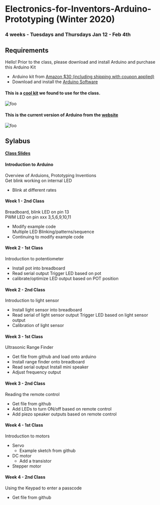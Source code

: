 # Electronics-for-Inventors-Arduino-Prototyping (Winter 2020)

### 4 weeks - Tuesdays and Thursdays Jan 12 - Feb 4th

## Requirements
Hello! Prior to the class, please download and install Arduino and purchase this Arduino Kit
- Arduino kit from [Amazon $30 (including shipping with coupon applied)](https://www.amazon.com/REXQualis-Development-Membrane-Receiver-Detailed/dp/B074WMHLQ4/ref=sr_1_12_sspa?dchild=1&keywords=arduino+uno+kit&qid=1607745892&sr=8-12-spons&psc=1&smid=AX8SR0V05IQ2E&spLa=ZW5jcnlwdGVkUXVhbGlmaWVyPUExSVVFV0VGSVFXQkpTJmVuY3J5cHRlZElkPUEwNDAzNjk1MjJSMlhOWDlWUzhCWCZlbmNyeXB0ZWRBZElkPUEwOTM0MzM5MVQ5RVpVR1pBMlNGTiZ3aWRnZXROYW1lPXNwX210ZiZhY3Rpb249Y2xpY2tSZWRpcmVjdCZkb05vdExvZ0NsaWNrPXRydWU=)
- Download and install the [Arduino Software](https://www.arduino.cc/en/Main/Software)

#### This is a [cool kit](https://www.amazon.com/REXQualis-Development-Membrane-Receiver-Detailed/dp/B074WMHLQ4/ref=sr_1_12_sspa?dchild=1&keywords=arduino+uno+kit&qid=1607745892&sr=8-12-spons&psc=1&smid=AX8SR0V05IQ2E&spLa=ZW5jcnlwdGVkUXVhbGlmaWVyPUExSVVFV0VGSVFXQkpTJmVuY3J5cHRlZElkPUEwNDAzNjk1MjJSMlhOWDlWUzhCWCZlbmNyeXB0ZWRBZElkPUEwOTM0MzM5MVQ5RVpVR1pBMlNGTiZ3aWRnZXROYW1lPXNwX210ZiZhY3Rpb249Y2xpY2tSZWRpcmVjdCZkb05vdExvZ0NsaWNrPXRydWU=) we found to use for the class.
![foo](https://github.com/nktnktnkt/Winter2020-Electronics-for-Inventors-Arduino-Prototyping/blob/main/pics/arduino_kit.JPG)
#### This is the current version of Arduino from the [website](https://www.arduino.cc/en/Main/Software)
![foo](https://github.com/nktnktnkt/Winter2020-Electronics-for-Inventors-Arduino-Prototyping/blob/main/pics/arduino_download2.JPG)


## Sylabus

#### [Class Slides](https://docs.google.com/presentation/d/1xI0J7Ww7i5pHp98tcDeUGzzlm55U6QPbEXQUL3sb3-s/edit?usp=sharing)

#### Introduction to Arduino
Overview of Arduions, Prototyping Inventions <br/>
Get blink working on internal LED <br/>
- Blink at different rates


#### Week 1 - 2nd Class
Breadboard, blink LED on pin 13<br/>
PWM LED on pin xxx 3,5,6,9,10,11<br/>
- Modify example code<br/>
Multiple LED Blinking/patterns/sequence<br/>
- Continuing to modify example code


#### Week 2 - 1st Class
Introduction to potentiometer
- Install pot into breadboard
- Read serial output
Trigger LED based on pot
- calibrate/optimize LED output based on POT position

#### Week 2 - 2nd Class
Introduction to light sensor
- Install light sensor into breadboard
- Read serial of light sensor output
Trigger LED based on light sensor output
- Calibration of light sensor

#### Week 3 - 1st Class
Ultrasonic Range Finder
- Get file from github and load onto arduino
- Install range finder onto breadboard
- Read serial output
Install mini speaker
- Adjust frequency output

#### Week 3 - 2nd Class
Reading the remote control
- Get file from github
- Add LEDs to turn ON/off based on remote control
- Add piezo speaker outputs based on remote control

#### Week 4 - 1st Class
Introduction to motors
- Servo
  - Example sketch from github
- DC motor
  - Add a transistor
- Stepper motor


#### Week 4 - 2nd Class
Using the Keypad to enter a passcode 
 - Get file from github

